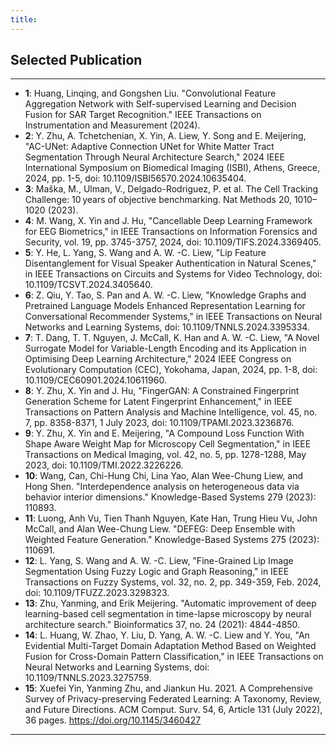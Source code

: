 ```yaml
---
title: 
---
```


## Selected Publication

---
- **1**: Huang, Linqing, and Gongshen Liu. "Convolutional Feature Aggregation Network with Self-supervised Learning and Decision Fusion for SAR Target Recognition." IEEE Transactions on Instrumentation and Measurement (2024).
- **2**: Y. Zhu, A. Tchetchenian, X. Yin, A. Liew, Y. Song and E. Meijering, "AC-UNet: Adaptive Connection UNet for White Matter Tract Segmentation Through Neural Architecture Search," 2024 IEEE International Symposium on Biomedical Imaging (ISBI), Athens, Greece, 2024, pp. 1-5, doi: 10.1109/ISBI56570.2024.10635404.
- **3**: Maška, M., Ulman, V., Delgado-Rodriguez, P. et al. The Cell Tracking Challenge: 10 years of objective benchmarking. Nat Methods 20, 1010–1020 (2023).
- **4**: M. Wang, X. Yin and J. Hu, "Cancellable Deep Learning Framework for EEG Biometrics," in IEEE Transactions on Information Forensics and Security, vol. 19, pp. 3745-3757, 2024, doi: 10.1109/TIFS.2024.3369405.
- **5**: Y. He, L. Yang, S. Wang and A. W. -C. Liew, "Lip Feature Disentanglement for Visual Speaker Authentication in Natural Scenes," in IEEE Transactions on Circuits and Systems for Video Technology, doi: 10.1109/TCSVT.2024.3405640.
- **6**: Z. Qiu, Y. Tao, S. Pan and A. W. -C. Liew, "Knowledge Graphs and Pretrained Language Models Enhanced Representation Learning for Conversational Recommender Systems," in IEEE Transactions on Neural Networks and Learning Systems, doi: 10.1109/TNNLS.2024.3395334.
- **7**: T. Dang, T. T. Nguyen, J. McCall, K. Han and A. W. -C. Liew, "A Novel Surrogate Model for Variable-Length Encoding and its Application in Optimising Deep Learning Architecture," 2024 IEEE Congress on Evolutionary Computation (CEC), Yokohama, Japan, 2024, pp. 1-8, doi: 10.1109/CEC60901.2024.10611960.
- **8**: Y. Zhu, X. Yin and J. Hu, "FingerGAN: A Constrained Fingerprint Generation Scheme for Latent Fingerprint Enhancement," in IEEE Transactions on Pattern Analysis and Machine Intelligence, vol. 45, no. 7, pp. 8358-8371, 1 July 2023, doi: 10.1109/TPAMI.2023.3236876.
- **9**: Y. Zhu, X. Yin and E. Meijering, "A Compound Loss Function With Shape Aware Weight Map for Microscopy Cell Segmentation," in IEEE Transactions on Medical Imaging, vol. 42, no. 5, pp. 1278-1288, May 2023, doi: 10.1109/TMI.2022.3226226.
- **10**: Wang, Can, Chi-Hung Chi, Lina Yao, Alan Wee-Chung Liew, and Hong Shen. "Interdependence analysis on heterogeneous data via behavior interior dimensions." Knowledge-Based Systems 279 (2023): 110893.
- **11**: Luong, Anh Vu, Tien Thanh Nguyen, Kate Han, Trung Hieu Vu, John McCall, and Alan Wee-Chung Liew. "DEFEG: Deep Ensemble with Weighted Feature Generation." Knowledge-Based Systems 275 (2023): 110691.
- **12**: L. Yang, S. Wang and A. W. -C. Liew, "Fine-Grained Lip Image Segmentation Using Fuzzy Logic and Graph Reasoning," in IEEE Transactions on Fuzzy Systems, vol. 32, no. 2, pp. 349-359, Feb. 2024, doi: 10.1109/TFUZZ.2023.3298323. 
- **13**: Zhu, Yanming, and Erik Meijering. "Automatic improvement of deep learning-based cell segmentation in time-lapse microscopy by neural architecture search." Bioinformatics 37, no. 24 (2021): 4844-4850.
- **14**: L. Huang, W. Zhao, Y. Liu, D. Yang, A. W. -C. Liew and Y. You, "An Evidential Multi-Target Domain Adaptation Method Based on Weighted Fusion for Cross-Domain Pattern Classification," in IEEE Transactions on Neural Networks and Learning Systems, doi: 10.1109/TNNLS.2023.3275759.
- **15**: Xuefei Yin, Yanming Zhu, and Jiankun Hu. 2021. A Comprehensive Survey of Privacy-preserving Federated Learning: A Taxonomy, Review, and Future Directions. ACM Comput. Surv. 54, 6, Article 131 (July 2022), 36 pages. https://doi.org/10.1145/3460427

---

